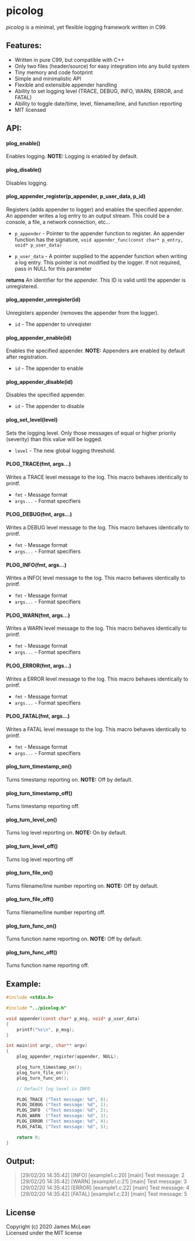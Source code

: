 picolog
========

*picolog* is a minimal, yet flexible logging framework written in C99.

Features:
--------

- Written in pure C99, but compatible with C++
- Only two files (header/source) for easy integration into any build system
- Tiny memory and code footprint
- Simple and minimalistic API
- Flexible and extensible appender handling
- Ability to set logging level (TRACE, DEBUG, INFO, WARN, ERROR, and FATAL)
- Ability to toggle date/time, level, filename/line, and function reporting
- MIT licensed

API:
--------

#### plog_enable()

Enables logging. **NOTE:** Logging is enabled by default.

#### plog_disable()

Disables logging.

#### plog_appender_register(p_appender, p_user_data, p_id)

Registers (adds appender to logger) and enables the specified appender. An
appender writes a log entry to an output stream. This could be a console,
a file, a network connection, etc...

- `p_appender`  - Pointer to the appender function to register. An appender
                  function has the signature,
                  `void appender_func(const char* p_entry, void* p_user_data)`

- `p_user_data` - A pointer supplied to the appender function when writing a log
                  entry. This pointer is not modified by the logger. If not
                  required, pass in NULL for this parameter<br/>

**returns**       An identifier for the appender. This ID is valid until the
                  appender is unregistered.

#### plog_appender_unregister(id)

Unregisters appender (removes the appender from the logger).

- `id` - The appender to unreqister

#### plog_appender_enable(id)

Enables the specified appender. **NOTE:** Appenders are enabled by default after
registration.

- `id` - The appender to enable

#### plog_appender_disable(id)

Disables the specified appender.

- `id` - The appender to disable

#### plog_set_level(level)

Sets the logging level. Only those messages of equal or higher priority
(severity) than this value will be logged.

- `level` - The new global logging threshold.

#### PLOG_TRACE(fmt, args...)

Writes a TRACE level message to the log. This macro behaves identically to
printf.

- `fmt`     - Message format
- `args...` - Format specifiers

#### PLOG_DEBUG(fmt, args...)

Writes a DEBUG level message to the log. This macro behaves identically to
printf.

- `fmt`     - Message format
- `args...` - Format specifiers

#### PLOG_INFO(fmt, args...)

Writes a INFO( level message to the log. This macro behaves identically to
printf.

- `fmt`     - Message format
- `args...` - Format specifiers

#### PLOG_WARN(fmt, args...)

Writes a WARN level message to the log. This macro behaves identically to
printf.

- `fmt`     - Message format
- `args...` - Format specifiers

#### PLOG_ERROR(fmt, args...)

Writes a ERROR level message to the log. This macro behaves identically to
printf.

- `fmt`     - Message format
- `args...` - Format specifiers

#### PLOG_FATAL(fmt, args...)

Writes a FATAL level message to the log. This macro behaves identically to
printf.

- `fmt`     - Message format
- `args...` - Format specifiers

#### plog_turn_timestamp_on()

Turns timestamp reporting on. **NOTE:** Off by default.

#### plog_turn_timestamp_off()

Turns timestamp reporting off.

#### plog_turn_level_on()

Turns log level reporting on. **NOTE:** On by default.

#### plog_turn_level_off()

Turns log level reporting off

#### plog_turn_file_on()

Turns filename/line number reporting on. **NOTE:** Off by default.

#### plog_turn_file_off()

Turns filename/line number reporting off.

#### plog_turn_func_on()

Turns function name reporting on. **NOTE:** Off by default.

#### plog_turn_func_off()

Turns function name reporting off.

Example:
--------

```C
#include <stdio.h>

#include "../picolog.h"

void appender(const char* p_msg, void* p_user_data)
{
    printf("%s\n", p_msg);
}

int main(int argc, char** argv)
{
    plog_appender_register(appender, NULL);

    plog_turn_timestamp_on();
    plog_turn_file_on();
    plog_turn_func_on();

    // Default log level is INFO

    PLOG_TRACE ("Test message: %d", 0);
    PLOG_DEBUG ("Test message: %d", 1);
    PLOG_INFO  ("Test message: %d", 2);
    PLOG_WARN  ("Test message: %d", 3);
    PLOG_ERROR ("Test message: %d", 4);
    PLOG_FATAL ("Test message: %d", 5);

    return 0;
}
```

Output:
--------

>[29/02/20 14:35:42] [INFO] [example1.c:20] [main] Test message: 2<br/>
>[29/02/20 14:35:42] [WARN] [example1.c:21] [main] Test message: 3<br/>
>[29/02/20 14:35:42] [ERROR] [example1.c:22] [main] Test message: 4<br/>
>[29/02/20 14:35:42] [FATAL] [example1.c:23] [main] Test message: 5

## License
Copyright (c) 2020 James McLean<br/>
Licensed under the MIT license

